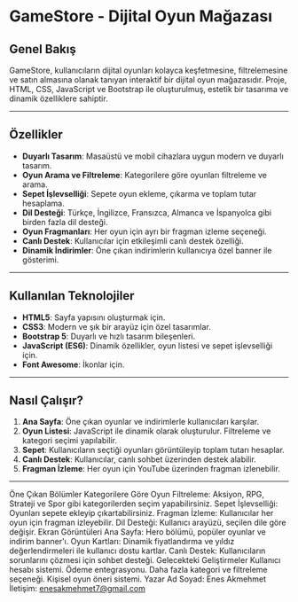 # GameStore - Dijital Oyun Mağazası

## Genel Bakış
GameStore, kullanıcıların dijital oyunları kolayca keşfetmesine, filtrelemesine ve satın almasına olanak tanıyan interaktif bir dijital oyun mağazasıdır. Proje, HTML, CSS, JavaScript ve Bootstrap ile oluşturulmuş, estetik bir tasarıma ve dinamik özelliklere sahiptir.

---

## **Özellikler**
- **Duyarlı Tasarım**: Masaüstü ve mobil cihazlara uygun modern ve duyarlı tasarım.
- **Oyun Arama ve Filtreleme**: Kategorilere göre oyunları filtreleme ve arama.
- **Sepet İşlevselliği**: Sepete oyun ekleme, çıkarma ve toplam tutar hesaplama.
- **Dil Desteği**: Türkçe, İngilizce, Fransızca, Almanca ve İspanyolca gibi birden fazla dil desteği.
- **Oyun Fragmanları**: Her oyun için ayrı bir fragman izleme seçeneği.
- **Canlı Destek**: Kullanıcılar için etkileşimli canlı destek özelliği.
- **Dinamik İndirimler**: Öne çıkan indirimlerin kullanıcıya özel banner ile gösterimi.

---

## **Kullanılan Teknolojiler**
- **HTML5**: Sayfa yapısını oluşturmak için.
- **CSS3**: Modern ve şık bir arayüz için özel tasarımlar.
- **Bootstrap 5**: Duyarlı ve hızlı tasarım bileşenleri.
- **JavaScript (ES6)**: Dinamik özellikler, oyun listesi ve sepet işlevselliği için.
- **Font Awesome**: İkonlar için.

---

## **Nasıl Çalışır?**

1. **Ana Sayfa**: Öne çıkan oyunlar ve indirimlerle kullanıcıları karşılar.
2. **Oyun Listesi**: JavaScript ile dinamik olarak oluşturulur. Filtreleme ve kategori seçimi yapılabilir.
3. **Sepet**: Kullanıcıların seçtiği oyunları görüntüleyip toplam tutarı hesaplar.
4. **Canlı Destek**: Kullanıcılar, canlı sohbet üzerinden destek alabilir.
5. **Fragman İzleme**: Her oyun için YouTube üzerinden fragman izlenebilir.

---

Öne Çıkan Bölümler
Kategorilere Göre Oyun Filtreleme: Aksiyon, RPG, Strateji ve Spor gibi kategorilerden seçim yapabilirsiniz.
Sepet İşlevselliği: Oyunları sepete ekleyip çıkartabilirsiniz.
Fragman İzleme: Kullanıcılar her oyun için fragman izleyebilir.
Dil Desteği: Kullanıcı arayüzü, seçilen dile göre değişir.
Ekran Görüntüleri
Ana Sayfa: Hero bölümü, popüler oyunlar ve indirim banner'ı.
Oyun Kartları: Dinamik fiyatlandırma ve yıldız değerlendirmeleri ile kullanıcı dostu kartlar.
Canlı Destek: Kullanıcıların sorunlarını çözmesi için sohbet desteği.
Gelecekteki Geliştirmeler
Kullanıcı hesabı sistemi.
Ödeme entegrasyonu.
Daha fazla kategori ve filtreleme seçeneği.
Kişisel oyun öneri sistemi.
Yazar
Ad Soyad: Enes Akmehmet
İletişim: enesakmehmet7@gmail.com


